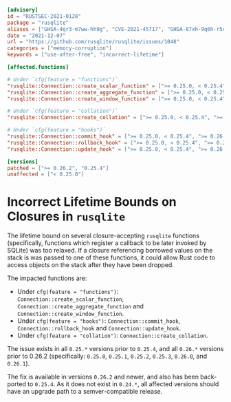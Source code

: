 ```toml
[advisory]
id = "RUSTSEC-2021-0128"
package = "rusqlite"
aliases = ["GHSA-4qr3-m7ww-hh9g", "CVE-2021-45717", "GHSA-87xh-9q6h-r5cc", "CVE-2021-45715", "GHSA-92cx-4xm7-jr9m", "CVE-2021-45713", "GHSA-cm8g-544f-p9x9", "CVE-2021-45716", "GHSA-f6f2-3w33-54r9", "CVE-2021-45714", "GHSA-g4g4-3pqw-8m7f", "CVE-2021-45718", "GHSA-g87r-23vw-7f87", "CVE-2021-45719", "GHSA-q89g-4vhh-mvvm"]
date = "2021-12-07"
url = "https://github.com/rusqlite/rusqlite/issues/1048"
categories = ["memory-corruption"]
keywords = ["use-after-free", "incorrect-lifetime"]

[affected.functions]

# Under `cfg(feature = "functions")`
"rusqlite::Connection::create_scalar_function" = [">= 0.25.0, < 0.25.4", ">= 0.26.0, < 0.26.2"]
"rusqlite::Connection::create_aggregate_function" = [">= 0.25.0, < 0.25.4", ">= 0.26.0, < 0.26.2"]
"rusqlite::Connection::create_window_function" = [">= 0.25.0, < 0.25.4", ">= 0.26.0, < 0.26.2"]

# Under `cfg(feature = "collation")`
"rusqlite::Connection::create_collation" = [">= 0.25.0, < 0.25.4", ">= 0.26.0, < 0.26.2"]

# Under `cfg(feature = "hooks")`
"rusqlite::Connection::commit_hook" = [">= 0.25.0, < 0.25.4", ">= 0.26.0, < 0.26.2"]
"rusqlite::Connection::rollback_hook" = [">= 0.25.0, < 0.25.4", ">= 0.26.0, < 0.26.2"]
"rusqlite::Connection::update_hook" = [">= 0.25.0, < 0.25.4", ">= 0.26.0, < 0.26.2"]

[versions]
patched = [">= 0.26.2", "0.25.4"]
unaffected = ["< 0.25.0"]
```

# Incorrect Lifetime Bounds on Closures in `rusqlite`

The lifetime bound on several closure-accepting `rusqlite` functions (specifically, functions which register a callback to be later invoked by SQLite) was too relaxed. If a closure referencing borrowed values on the stack is was passed to one of these functions, it could allow Rust code to access objects on the stack after they have been dropped.

The impacted functions are:

- Under `cfg(feature = "functions")`: `Connection::create_scalar_function`, `Connection::create_aggregate_function` and `Connection::create_window_function`.
- Under `cfg(feature = "hooks")`: `Connection::commit_hook`, `Connection::rollback_hook` and `Connection::update_hook`.
- Under `cfg(feature = "collation")`: `Connection::create_collation`.

The issue exists in all `0.25.*` versions prior to `0.25.4`, and all `0.26.*` versions prior to 0.26.2 (specifically: `0.25.0`, `0.25.1`, `0.25.2`, `0.25.3`, `0.26.0`, and `0.26.1`).

The fix is available in versions `0.26.2` and newer, and also has been back-ported to `0.25.4`. As it does not exist in `0.24.*`, all affected versions should have an upgrade path to a semver-compatible release.

